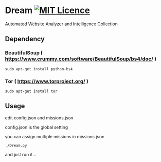# Dream  [![MIT Licence](https://badges.frapsoft.com/os/mit/mit.svg?v=103)](https://opensource.org/licenses/mit-license.php)

Automated Website Analyzer and Intelligence Collection

## Dependency

### BeautifulSoup ( https://www.crummy.com/software/BeautifulSoup/bs4/doc/ )

```
sudo apt-get install python-bs4
```

### Tor ( https://www.torproject.org/ )

```
sudo apt-get install tor
```

## Usage

edit config.json and missions.json

config.json is the global setting

you can assign multiple missions in missions.json

```
./Dream.py
```

and just run it...
